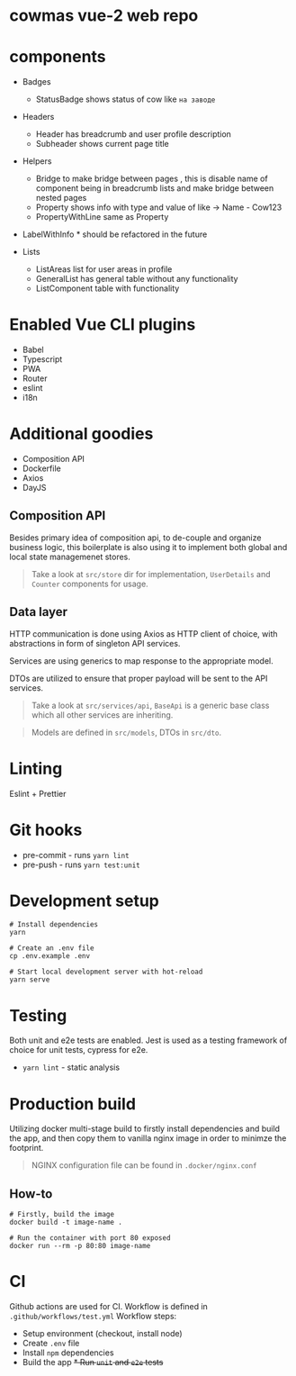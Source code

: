 # cowmas vue-2 web repo

# components
- Badges 
  - StatusBadge shows status of cow like `на заводе`
- Headers
  - Header has breadcrumb and user profile description
  - Subheader shows current page title 
- Helpers
  - Bridge to make bridge between pages , this is disable name of component being in breadcrumb lists and make bridge between nested pages
  - Property shows info with type and value of like -> Name - Cow123
  - PropertyWithLine same as Property
- LabelWithInfo * should be refactored in the future

- Lists
  - ListAreas list for user areas in profile
  - GeneralList has general table without any functionality
  - ListComponent table with functionality

# Enabled Vue CLI plugins
* Babel
* Typescript
* PWA
* Router
* eslint
* i18n

# Additional goodies
* Composition API
* Dockerfile
* Axios
* DayJS

## Composition API
Besides primary idea of composition api, to de-couple and organize business logic, this boilerplate is also using it to implement both global and local state managemenet stores.
> Take a look at `src/store` dir for implementation, `UserDetails` and `Counter` components for usage.

## Data layer
HTTP communication is done using Axios as HTTP client of choice, with abstractions in form of singleton API services.

Services are using generics to map response to the appropriate model.

DTOs are utilized to ensure that proper payload will be sent to the API services.
> Take a look at `src/services/api`, `BaseApi` is a generic base class which all other services are inheriting.

> Models are defined in `src/models`, DTOs in `src/dto`.
# Linting
Eslint + Prettier

# Git hooks
* pre-commit - runs `yarn lint`
* pre-push - runs `yarn test:unit`

# Development setup
```shell script
# Install dependencies
yarn

# Create an .env file
cp .env.example .env

# Start local development server with hot-reload
yarn serve
```

# Testing
Both unit and e2e tests are enabled. Jest is used as a testing framework of choice for unit tests, cypress for e2e.
* `yarn lint` - static analysis

# Production build
Utilizing docker multi-stage build to firstly install dependencies and build the app, and then copy them to vanilla nginx image in order to minimze the footprint.
> NGINX configuration file can be found in `.docker/nginx.conf`
## How-to
```shell script
# Firstly, build the image
docker build -t image-name .

# Run the container with port 80 exposed
docker run --rm -p 80:80 image-name
```

# CI
Github actions are used for CI. Workflow is defined in `.github/workflows/test.yml`
Workflow steps:
* Setup environment (checkout, install node)
* Create `.env` file
* Install `npm` dependencies
* Build the app
~~* Run `unit` and `e2e` tests~~